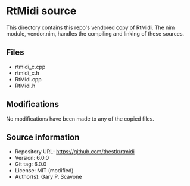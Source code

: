 
# RtMidi source

This directory contains this repo's vendored copy of RtMidi. The nim module,
vendor.nim, handles the compiling and linking of these sources.

## Files

- rtmidi_c.cpp
- rtmidi_c.h
- RtMidi.cpp
- RtMidi.h

## Modifications

No modifications have been made to any of the copied files.

## Source information

- Repository URL: https://github.com/thestk/rtmidi
- Version: 6.0.0
- Git tag: 6.0.0
- License: MIT (modified)
- Author(s): Gary P. Scavone
